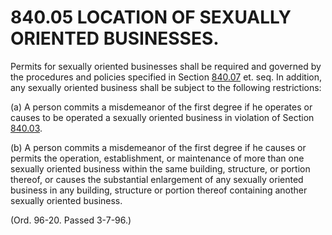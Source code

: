 840.05 LOCATION OF SEXUALLY ORIENTED BUSINESSES.
================================================

Permits for sexually oriented businesses shall be required and governed
by the procedures and policies specified in Section
[840.07](3cc3d366.html) et. seq. In addition, any sexually oriented
business shall be subject to the following restrictions:

​(a) A person commits a misdemeanor of the first degree if he operates
or causes to be operated a sexually oriented business in violation of
Section [840.03](3cafc2f5.html).

​(b) A person commits a misdemeanor of the first degree if he causes or
permits the operation, establishment, or maintenance of more than one
sexually oriented business within the same building, structure, or
portion thereof, or causes the substantial enlargement of any sexually
oriented business in any building, structure or portion thereof
containing another sexually oriented business.

(Ord. 96-20. Passed 3-7-96.)
